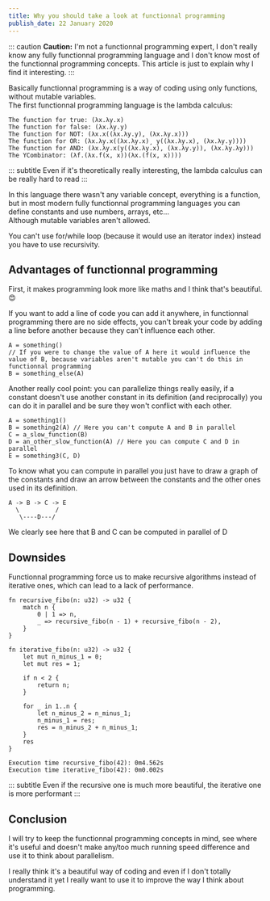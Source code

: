 ```yaml
---
title: Why you should take a look at functionnal programming
publish_date: 22 January 2020
---
```


::: caution
**Caution:** I'm not a functionnal programming expert, I don't really know any fully functionnal programming language and I don't know most of the functionnal programming concepts. This article is just to explain why I find it interesting.
:::

Basically functionnal programming is a way of coding using only functions, without mutable variables.<br/>
The first functionnal programming language is the lambda calculus:

```
The function for true: (λx.λy.x)
The function for false: (λx.λy.y)
The function for NOT: (λx.x((λx.λy.y), (λx.λy.x)))
The function for OR: (λx.λy.x((λx.λy.x)¸ y((λx.λy.x), (λx.λy.y))))
The function for AND: (λx.λy.x(y((λx.λy.x), (λx.λy.y)), (λx.λy.λy)))
The YCombinator: (λf.(λx.f(x, x))(λx.(f(x, x))))
```

::: subtitle
Even if it's theoretically really interesting, the lambda calculus can be really hard to read
:::

In this language there wasn't any variable concept, everything is a function, but in most modern fully functionnal programming languages you can define constants and use numbers, arrays, etc...<br/>
Although mutable variables aren't allowed.

You can't use for/while loop (because it would use an iterator index) instead you have to use recursivity.

## Advantages of functionnal programming

First, it makes programming look more like maths and I think that's beautiful. 😍

If you want to add a line of code you can add it anywhere, in functionnal programming there are no side effects, you can't break your code by adding a line before another because they can't influence each other.

```
A = something()
// If you were to change the value of A here it would influence the value of B, because variables aren't mutable you can't do this in functionnal programming
B = something_else(A)
```

Another really cool point: you can parallelize things really easily, if a constant doesn't use another constant in its definition (and reciprocally) you can do it in parallel and be sure they won't conflict with each other.

```
A = something1()
B = something2(A) // Here you can't compute A and B in parallel
C = a_slow_function(B)
D = an_other_slow_function(A) // Here you can compute C and D in parallel
E = something3(C, D)
```

To know what you can compute in parallel you just have to draw a graph of the constants and draw an arrow between the constants and the other ones used in its definition.

```
A -> B -> C -> E
  \          /
   \----D---/
```

We clearly see here that B and C can be computed in parallel of D

## Downsides

Functionnal programming force us to make recursive algorithms instead of iterative ones, which can lead to a lack of performance.

```
fn recursive_fibo(n: u32) -> u32 {
	match n {
		0 | 1 => n,
		_ => recursive_fibo(n - 1) + recursive_fibo(n - 2),
	}
}

fn iterative_fibo(n: u32) -> u32 {
	let mut n_minus_1 = 0;
	let mut res = 1;

	if n < 2 {
		return n;
	}

	for _ in 1..n {
		let n_minus_2 = n_minus_1;
		n_minus_1 = res;
		res = n_minus_2 + n_minus_1;
	}
	res
}
```

```
Execution time recursive_fibo(42): 0m4.562s
Execution time iterative_fibo(42): 0m0.002s
```
::: subtitle
Even if the recursive one is much more beautiful, the iterative one is more performant
:::

## Conclusion

I will try to keep the functionnal programming concepts in mind, see where it's useful and doesn't make any/too much running speed difference and use it to think about parallelism.

I really think it's a beautiful way of coding and even if I don't totally understand it yet I really want to use it to improve the way I think about programming.
